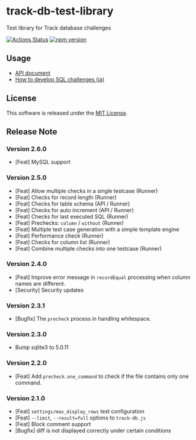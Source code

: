 # track-db-test-library
Test library for Track database challenges

[![Actions Status](https://github.com/givery-technology/track-db-test-library/workflows/Node%20CI/badge.svg)](https://github.com/givery-technology/track-db-test-library/actions)
[![npm version](https://badge.fury.io/js/track-db-test-library.svg)](https://badge.fury.io/js/track-db-test-library)

## Usage

* [API document](doc/API.md)
* [How to develop SQL challenges (ja)](doc/DEVELOPPING_SQL_CHALLENGES_ja.md)

## License

This software is released under the [MIT License](LICENSE).

## Release Note

### Version 2.6.0

* [Feat] MySQL support

### Version 2.5.0

* [Feat] Allow multiple checks in a single testcase (Runner)
* [Feat] Checks for record length (Runner)
* [Feat] Checks for table schema (API / Runner)
* [Feat] Checks for auto increment (API / Runner)
* [Feat] Checks for last executed SQL (Runner)
* [Feat] Prechecks: `column` / `without` (Runner)
* [Feat] Multiple test case generation with a simple template engine
* [Feat] Performance check (Runner)
* [Feat] Checks for column list (Runner)
* [Feat] Combine multiple checks into one testcase (Runner)

### Version 2.4.0

* [Feat] Improve error message in `recordEqual` processing when column names are different.
* [Security] Security updates

### Version 2.3.1

* [Bugfix] The `precheck` process in handling whitespace.

### Version 2.3.0

* Bump sqlite3 to 5.0.11

### Version 2.2.0

* [Feat] Add `precheck.one_command` to check if the file contains only one command.

### Version 2.1.0

* [Feat] `settings/max_display_rows` test configuration
* [Feat] `--limit`, `--result=full` options to `track-db.js`
* [Feat] Block comment support
* [Bugfix] diff is not displayed correctly under certain conditions
